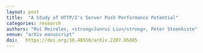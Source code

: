 ```yaml
---
layout: post
title:  "A Study of HTTP/2's Server Push Performance Potential"
categories: research
authors: "Rui Meireles, <strong>Junrui Liu</strong>, Peter Steenkiste"
venue: "arXiv manuscript"
doi:   https://doi.org/10.48550/arXiv.2207.05885
---
```


